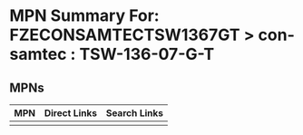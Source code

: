 



# MPN Summary For: FZECONSAMTECTSW1367GT > con-samtec : TSW-136-07-G-T

## MPNs
  

|MPN|Direct Links|Search Links|
| :--- | :--- | :--- |
||||
